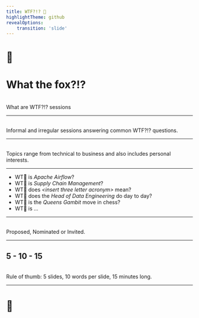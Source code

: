 ```yaml
---
title: WTF?!? 🦊
highlightTheme: github
revealOptions:
    transition: 'slide'
---
```


<style>
  body {
background-image: url("data:image/svg+xml,<svg width='150px' height='150px' xmlns='http://www.w3.org/2000/svg'><text x='0' y='90px' font-size='90px' clip-path='url(%23emojiClipPath)'>🦊</text></svg>");
background-repeat: no-repeat;
background-position: 20px 20px;
}
</style>

<!-- .slide: data-background="#42B0D5" -->
<!-- .slide: style="color:white" -->
# 🦊

# What the fox?!?

<br />
What are WTF?!? sessions

---

<br />
Informal and irregular sessions answering common WTF?!? questions.

---

<br />
Topics range from technical to business and also includes personal interests.

---

- WT🦊 is *Apache Airflow*?  
- WT🦊 is *Supply Chain Management*?
- WT🦊 does *\<insert three letter acronym\>* mean?
- WT🦊 does the *Head of Data Engineering* do day to day?
- WT🦊 is the *Queens Gambit* move in chess?
- WT🦊 is ...

---

<br />
Proposed, Nominated or Invited.

---

## 5 - 10 - 15
<br />
Rule of thumb: 5 slides, 10 words per slide, 15 minutes long.

---

<!-- .slide: data-background="#CFCFCF" -->

# 🦊
